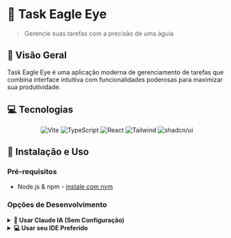 # 🦅 Task Eagle Eye

> Gerencie suas tarefas com a precisão de uma águia

## 🚀 Visão Geral

Task Eagle Eye é uma aplicação moderna de gerenciamento de tarefas que combina interface intuitiva com funcionalidades poderosas para maximizar sua produtividade.

## 💻 Tecnologias

<div align="center">
  <img src="https://img.shields.io/badge/Vite-646CFF?style=for-the-badge&logo=vite&logoColor=white" alt="Vite" />
  <img src="https://img.shields.io/badge/TypeScript-3178C6?style=for-the-badge&logo=typescript&logoColor=white" alt="TypeScript" />
  <img src="https://img.shields.io/badge/React-61DAFB?style=for-the-badge&logo=react&logoColor=black" alt="React" />
  <img src="https://img.shields.io/badge/Tailwind-06B6D4?style=for-the-badge&logo=tailwindcss&logoColor=white" alt="Tailwind" />
  <img src="https://img.shields.io/badge/shadcn/ui-000000?style=for-the-badge&logo=shadcnui&logoColor=white" alt="shadcn/ui" />
</div>

## 🔧 Instalação e Uso

### Pré-requisitos
- Node.js & npm - [instale com nvm](https://github.com/nvm-sh/nvm#installing-and-updating)

### Opções de Desenvolvimento

<details>
<summary><b>📱 Usar Claude IA (Sem Configuração)</b></summary>
<br>
Acesse o <a href="https://claude.site/artifacts/e0d54848-736e-4222-98ea-739271c4f284">Projeto no Claude IA</a> e comece a desenvolver.
<br><br>
Alterações feitas via Claude IA serão automaticamente commitadas neste repositório.
</details>

<details>
<summary><b>💻 Usar seu IDE Preferido</b></summary>
<br>

```sh
# Passo 1: Clone o repositório {#passo-1-clone-o-repositório  data-source-line="95"}
git clone <URL_DO_GIT>

# Passo 2: Navegue até o diretório do projeto {#passo-2-navegue-até-o-diretório-do-projeto  data-source-line="98"}
cd task-eagle-eye

# Passo 3: Instale as dependências {#passo-3-instale-as-dependências  data-source-line="101"}
npm i

# Passo 4: Inicie o servidor de desenvolvimento {#passo-4-inicie-o-servidor-de-desenvolvimento  data-source-line="104"}
npm run dev
``` {data-source-line="106"}
</details>

<details>
<summary><b>🌐 Editar Diretamente no GitHub</b></summary>
<br>

1. Navegue até o(s) arquivo(s) desejado(s)
2. Clique no botão "Editar" (ícone de lápis) no canto superior direito
3. Faça suas alterações e confirme o commit
</details>

<details>
<summary><b>☁️ Usar GitHub Codespaces</b></summary>
<br>

1. Navegue até a página principal do repositório
2. Clique no botão "Code" (verde)
3. Selecione a aba "Codespaces"
4. Clique em "New codespace"
5. Edite os arquivos e faça commit das alterações quando terminar
</details>

## 🌟 Funcionalidades

- ⏱️ **Gerenciamento de tempo** - Acompanhe o tempo gasto em cada tarefa
- 📊 **Dashboards personalizados** - Visualize seu progresso com gráficos intuitivos
- 🔔 **Notificações inteligentes** - Receba lembretes no momento certo
- 🔄 **Sincronização em nuvem** - Acesse suas tarefas em qualquer dispositivo
- 🤝 **Colaboração em equipe** - Compartilhe projetos e delegue tarefas

## 📝 Licença

Este projeto está licenciado sob a Licença MIT - veja o arquivo LICENSE para detalhes.

